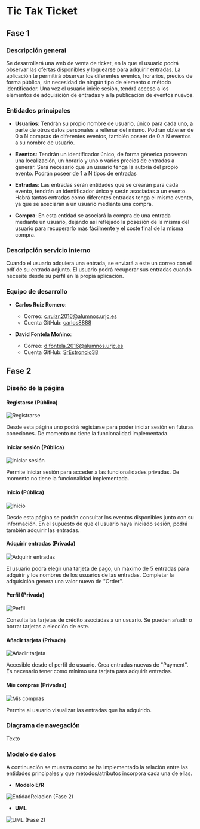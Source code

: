 # Tic Tak Ticket

## Fase 1 ##

### Descripción general ###

Se desarrollará una web de venta de ticket, en la que el usuario podrá observar las ofertas disponibles y loguearse para adquirir entradas.
La aplicación te permitirá observar los diferentes eventos, horarios, precios de forma pública, sin necesidad de ningún tipo de elemento o método identificador. Una vez el usuario inicie sesión, tendrá acceso a los elementos de adquisición de entradas y a la publicación de eventos nuevos.

### Entidades principales ###

- **Usuarios**: Tendrán su propio nombre de usuario, único para cada uno, a parte de otros datos personales a rellenar del mismo. Podrán obtener de 0 a N compras de diferentes eventos, también poseer de 0 a N eventos a su nombre de usuario.

- **Eventos**: Tendrán un identificador único, de forma génerica poseeran una localización, un horario y uno o varios precios de entradas a generar. Será necesario que un usuario tenga la autoría del propio evento. Podrán poseer de 1 a N tipos de entradas

- **Entradas**: Las entradas serán entidades que se crearán para cada evento, tendrán un identificador único y serán asociadas a un evento. Habrá tantas entradas como diferentes entradas tenga el mismo evento, ya que se aosciarán a un usuario mediante una compra.

- **Compra**: En esta entidad se asociará la compra de una entrada mediante un usuario, dejando así reflejado la posesión de la misma del usuario para recuperarlo más fácilmente y el coste final de la misma compra.

### Descripción servicio interno ###

Cuando el usuario adquiera una entrada, se enviará a este un correo con el pdf de su entrada adjunto. El usuario podrá recuperar sus entradas cuando necesite desde su perfil en la propia aplicación.

### Equipo de desarrollo ###

- **Carlos Ruiz Romero**:
  - Correo: c.ruizr.2016@alumnos.urjc.es
  - Cuenta GitHub: [carlos8888](https://github.com/carlos8888)
  
- **David Fontela Moñino**:
  - Correo: d.fontela.2016@alumnos.urjc.es
  - Cuenta GitHub: [SrEstroncio38](https://github.com/SrEstroncio38)
    
## Fase 2 ##

### Diseño de la página ###

#### Registarse (Pública) ####
![Registrarse](./pictures/Registrarse.PNG)

Desde esta página uno podrá registarse para poder iniciar sesión en futuras conexiones. De momento no tiene la funcionalidad implementada.

#### Iniciar sesión (Pública) ####
![Iniciar sesión](./pictures/Iniciar_sesion.PNG)

Permite iniciar sesión para acceder a las funcionalidades privadas. De momento no tiene la funcionalidad implementada.

#### Inicio (Pública) ####
![Inicio](./pictures/Inicio.PNG)

Desde esta página se podrán consultar los eventos disponibles junto con su información. En el supuesto de que el usuario haya iniciado sesión, podrá también adquirir las entradas.

#### Adquirir entradas (Privada) ####
![Adquirir entradas](./pictures/Comprar.PNG)

El usuario podrá elegir una tarjeta de pago, un máximo de 5 entradas para adquirir y los nombres de los usuarios de las entradas. Completar la adquisición genera una valor nuevo de "Order".

#### Perfil (Privada) ####
![Perfil](./pictures/Perfil.PNG)

Consulta las tarjetas de crédito asociadas a un usuario. Se pueden añadir o borrar tarjetas a elección de este.

#### Añadir tarjeta (Privada) ####
![Añadir tarjeta](./pictures/Anadir_tarjeta.PNG)

Accesible desde el perfil de usuario. Crea entradas nuevas de "Payment". Es necesario tener como mínimo una tarjeta para adquirir entradas.

#### Mis compras (Privadas) ####
![Mis compras](./pictures/Mis_compras.PNG)

Permite al usuario visualizar las entradas que ha adquirido.

### Diagrama de navegación ###

Texto

### Modelo de datos ###

A continuación se muestra como se ha implementado la relación entre las entidades principales y que métodos/atributos incorpora cada una de ellas.

- **Modelo E/R** 

![EntidadRelacion (Fase 2)](./pictures/EntidadRelacion.png)

- **UML**

![UML (Fase 2)](./pictures/UML.png)
